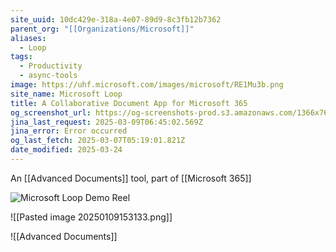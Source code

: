 ```yaml
---
site_uuid: 10dc429e-318a-4e07-89d9-8c3fb12b7362
parent_org: "[[Organizations/Microsoft]]"
aliases:
  - Loop
tags:
  - Productivity
  - async-tools
image: https://uhf.microsoft.com/images/microsoft/RE1Mu3b.png
site_name: Microsoft Loop
title: A Collaborative Document App for Microsoft 365
og_screenshot_url: https://og-screenshots-prod.s3.amazonaws.com/1366x768/80/false/e9d5855054048f1e4724f07e587368948a9ea7e4305876427ff65a5747ce2975.jpeg
jina_last_request: 2025-03-09T06:45:02.569Z
jina_error: Error occurred
og_last_fetch: 2025-03-07T05:19:01.821Z
date_modified: 2025-03-24
---
```




An [[Advanced Documents]] tool, part of [[Microsoft 365]]

![Microsoft Loop Demo Reel](https://s7d2.scene7.com/is/content/microsoftcorp/00%20SlashmenuHd_video_en-us-0x720-3266k)

![[Pasted image 20250109153133.png]]

![[Advanced Documents]]
